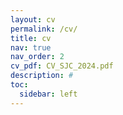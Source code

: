 ```yaml
---
layout: cv
permalink: /cv/
title: cv
nav: true
nav_order: 2
cv_pdf: CV_SJC_2024.pdf
description: #
toc:
  sidebar: left
---
```

